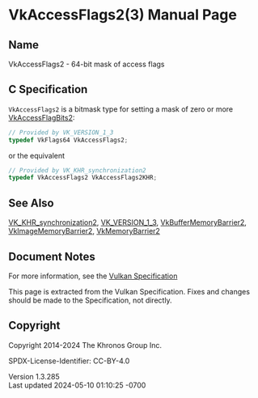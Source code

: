 # VkAccessFlags2(3) Manual Page

## Name

VkAccessFlags2 - 64-bit mask of access flags



## <a href="#_c_specification" class="anchor"></a>C Specification

`VkAccessFlags2` is a bitmask type for setting a mask of zero or more
[VkAccessFlagBits2](https://registry.khronos.org/vulkan/specs/1.3-extensions/man/html/VkAccessFlagBits2.html):

``` c
// Provided by VK_VERSION_1_3
typedef VkFlags64 VkAccessFlags2;
```

or the equivalent

``` c
// Provided by VK_KHR_synchronization2
typedef VkAccessFlags2 VkAccessFlags2KHR;
```

## <a href="#_see_also" class="anchor"></a>See Also

[VK_KHR_synchronization2](https://registry.khronos.org/vulkan/specs/1.3-extensions/man/html/VK_KHR_synchronization2.html),
[VK_VERSION_1_3](https://registry.khronos.org/vulkan/specs/1.3-extensions/man/html/VK_VERSION_1_3.html),
[VkBufferMemoryBarrier2](https://registry.khronos.org/vulkan/specs/1.3-extensions/man/html/VkBufferMemoryBarrier2.html),
[VkImageMemoryBarrier2](https://registry.khronos.org/vulkan/specs/1.3-extensions/man/html/VkImageMemoryBarrier2.html),
[VkMemoryBarrier2](https://registry.khronos.org/vulkan/specs/1.3-extensions/man/html/VkMemoryBarrier2.html)

## <a href="#_document_notes" class="anchor"></a>Document Notes

For more information, see the <a
href="https://registry.khronos.org/vulkan/specs/1.3-extensions/html/vkspec.html#VkAccessFlags2"
target="_blank" rel="noopener">Vulkan Specification</a>

This page is extracted from the Vulkan Specification. Fixes and changes
should be made to the Specification, not directly.

## <a href="#_copyright" class="anchor"></a>Copyright

Copyright 2014-2024 The Khronos Group Inc.

SPDX-License-Identifier: CC-BY-4.0

Version 1.3.285  
Last updated 2024-05-10 01:10:25 -0700
